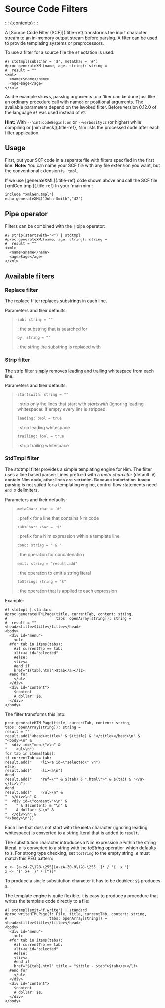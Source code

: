 # Source Code Filters

::: {.contents}
:::

A [Source Code Filter (SCF)]{.title-ref} transforms the input character stream
to an in-memory output stream before parsing. A filter can be used to provide
templating systems or preprocessors.

To use a filter for a source file the `#?` notation is used:

    #? stdtmpl(subsChar = '$', metaChar = '#')
    #proc generateXML(name, age: string): string =
    #  result = ""
    <xml>
      <name>$name</name>
      <age>$age</age>
    </xml>

As the example shows, passing arguments to a filter can be done just like an
ordinary procedure call with named or positional arguments. The available
parameters depend on the invoked filter. Before version 0.12.0 of the language
`#!` was used instead of `#?`.

**Hint:** With `--hint[codeBegin]:on` or `--verbosity:2` (or higher) while
compiling or [nim check]{.title-ref}, Nim lists the processed code after each
filter application.

## Usage

First, put your SCF code in a separate file with filters specified in the first
line. **Note:** You can name your SCF file with any file extension you want, but
the conventional extension is `.tmpl`.

If we use [generateXML]{.title-ref} code shown above and call the SCF file
[xmlGen.tmpl]{.title-ref} In your \`main.nim\`:

``` {.sourceCode .nim
include "xmlGen.tmpl"}
echo generateXML("John Smith","42")
```

## Pipe operator

Filters can be combined with the `|` pipe operator:

    #? strip(startswith="<") | stdtmpl
    #proc generateXML(name, age: string): string =
    #  result = ""
    <xml>
      <name>$name</name>
      <age>$age</age>
    </xml>

## Available filters

### Replace filter

The replace filter replaces substrings in each line.

Parameters and their defaults:

> `sub: string = ""`
>
> :   the substring that is searched for
>
> `by: string = ""`
>
> :   the string the substring is replaced with
>
### Strip filter

The strip filter simply removes leading and trailing whitespace from each line.

Parameters and their defaults:

> `startswith: string = ""`
>
> :   strip only the lines that start with *startswith* (ignoring leading
>     whitespace). If empty every line is stripped.
>
> `leading: bool = true`
>
> :   strip leading whitespace
>
> `trailing: bool = true`
>
> :   strip trailing whitespace
>
### StdTmpl filter

The stdtmpl filter provides a simple templating engine for Nim. The filter uses
a line based parser: Lines prefixed with a *meta character* (default: `#`)
contain Nim code, other lines are verbatim. Because indentation-based parsing is
not suited for a templating engine, control flow statements need `end X`
delimiters.

Parameters and their defaults:

> `metaChar: char = '#'`
>
> :   prefix for a line that contains Nim code
>
> `subsChar: char = '$'`
>
> :   prefix for a Nim expression within a template line
>
> `conc: string = " & "`
>
> :   the operation for concatenation
>
> `emit: string = "result.add"`
>
> :   the operation to emit a string literal
>
> `toString: string = "$"`
>
> :   the operation that is applied to each expression
>
Example:

    #? stdtmpl | standard
    #proc generateHTMLPage(title, currentTab, content: string,
    #                      tabs: openArray[string]): string =
    #  result = ""
    <head><title>$title</title></head>
    <body>
      <div id="menu">
        <ul>
      #for tab in items(tabs):
        #if currentTab == tab:
        <li><a id="selected"
        #else:
        <li><a
        #end if
        href="${tab}.html">$tab</a></li>
      #end for
        </ul>
      </div>
      <div id="content">
        $content
        A dollar: $$.
      </div>
    </body>

The filter transforms this into:

``` {.sourceCode .nim
proc generateHTMLPage(title, currentTab, content: string,
tabs: openArray[string]): string =
result = ""
result.add("<head><title>" & $(title) & "</title></head>\n" &
"<body>\n" &
"  <div id=\"menu\">\n" &
"    <ul>\n")
for tab in items(tabs):
if currentTab == tab:
result.add("    <li><a id=\"selected\" \n")
else:
result.add("    <li><a\n")
#end
result.add("    href=\"" & $(tab) & ".html\">" & $(tab) & "</a></li>\n")
#end
result.add("    </ul>\n" &
"  </div>\n" &
"  <div id=\"content\">\n" &
"    " & $(content) & "\n" &
"    A dollar: $.\n" &
"  </div>\n" &
"</body>\n")}
```

Each line that does not start with the meta character (ignoring leading
whitespace) is converted to a string literal that is added to `result`.

The substitution character introduces a Nim expression *e* within the string
literal. *e* is converted to a string with the *toString* operation which
defaults to `$`. For strong type checking, set `toString` to the empty string.
*e* must match this PEG pattern:

    e <- [a-zA-Z\128-\255][a-zA-Z0-9\128-\255_.]* / '{' x '}'
    x <- '{' x+ '}' / [^}]*

To produce a single substitution character it has to be doubled: `$$` produces
`$`.

The template engine is quite flexible. It is easy to produce a procedure that
writes the template code directly to a file:

    #? stdtmpl(emit="f.write") | standard
    #proc writeHTMLPage(f: File, title, currentTab, content: string,
    #                   tabs: openArray[string]) =
    <head><title>$title</title></head>
    <body>
      <div id="menu">
        <ul>
      #for tab in items(tabs):
        #if currentTab == tab:
        <li><a id="selected"
        #else:
        <li><a
        #end if
        href="${tab}.html" title = "$title - $tab">$tab</a></li>
      #end for
        </ul>
      </div>
      <div id="content">
        $content
        A dollar: $$.
      </div>
    </body>
